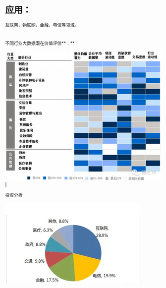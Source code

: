 # 应用：

互联网，物联网，金融，电信等领域。

# 

不同行业大数据潜在价值评估**：**

![](/assets/行业价值分析.jpg)\|



投资分析

![](/assets/价值分析.jpg)

### 



